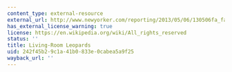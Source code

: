 ```yaml
---
content_type: external-resource
external_url: http://www.newyorker.com/reporting/2013/05/06/130506fa_fact_levy
has_external_license_warning: true
license: https://en.wikipedia.org/wiki/All_rights_reserved
status: ''
title: Living-Room Leopards
uid: 242f45b2-9c1a-41b0-833e-0cabea5a9f25
wayback_url: ''
---
```

